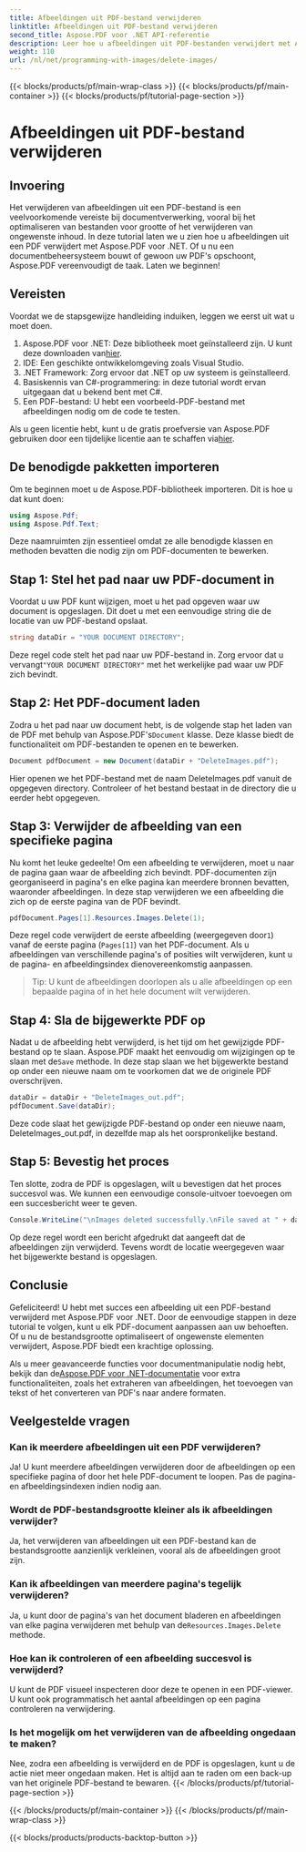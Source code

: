 ```yaml
---
title: Afbeeldingen uit PDF-bestand verwijderen
linktitle: Afbeeldingen uit PDF-bestand verwijderen
second_title: Aspose.PDF voor .NET API-referentie
description: Leer hoe u afbeeldingen uit PDF-bestanden verwijdert met Aspose.PDF voor .NET in een eenvoudige, stapsgewijze tutorial. Optimaliseer PDF's door ongewenste afbeeldingen eenvoudig te verwijderen.
weight: 110
url: /nl/net/programming-with-images/delete-images/
---
```


{{< blocks/products/pf/main-wrap-class >}}
{{< blocks/products/pf/main-container >}}
{{< blocks/products/pf/tutorial-page-section >}}

# Afbeeldingen uit PDF-bestand verwijderen

## Invoering

Het verwijderen van afbeeldingen uit een PDF-bestand is een veelvoorkomende vereiste bij documentverwerking, vooral bij het optimaliseren van bestanden voor grootte of het verwijderen van ongewenste inhoud. In deze tutorial laten we u zien hoe u afbeeldingen uit een PDF verwijdert met Aspose.PDF voor .NET. Of u nu een documentbeheersysteem bouwt of gewoon uw PDF's opschoont, Aspose.PDF vereenvoudigt de taak. Laten we beginnen!

## Vereisten

Voordat we de stapsgewijze handleiding induiken, leggen we eerst uit wat u moet doen.

1.  Aspose.PDF voor .NET: Deze bibliotheek moet geïnstalleerd zijn. U kunt deze downloaden van[hier](https://releases.aspose.com/pdf/net/).
2. IDE: Een geschikte ontwikkelomgeving zoals Visual Studio.
3. .NET Framework: Zorg ervoor dat .NET op uw systeem is geïnstalleerd.
4. Basiskennis van C#-programmering: in deze tutorial wordt ervan uitgegaan dat u bekend bent met C#.
5. Een PDF-bestand: U hebt een voorbeeld-PDF-bestand met afbeeldingen nodig om de code te testen.

 Als u geen licentie hebt, kunt u de gratis proefversie van Aspose.PDF gebruiken door een tijdelijke licentie aan te schaffen via[hier](https://purchase.aspose.com/temporary-license/).

## De benodigde pakketten importeren

Om te beginnen moet u de Aspose.PDF-bibliotheek importeren. Dit is hoe u dat kunt doen:

```csharp
using Aspose.Pdf;
using Aspose.Pdf.Text;
```

Deze naamruimten zijn essentieel omdat ze alle benodigde klassen en methoden bevatten die nodig zijn om PDF-documenten te bewerken.

## Stap 1: Stel het pad naar uw PDF-document in

Voordat u uw PDF kunt wijzigen, moet u het pad opgeven waar uw document is opgeslagen. Dit doet u met een eenvoudige string die de locatie van uw PDF-bestand opslaat.

```csharp
string dataDir = "YOUR DOCUMENT DIRECTORY";
```

 Deze regel code stelt het pad naar uw PDF-bestand in. Zorg ervoor dat u vervangt`"YOUR DOCUMENT DIRECTORY"` met het werkelijke pad waar uw PDF zich bevindt.

## Stap 2: Het PDF-document laden

 Zodra u het pad naar uw document hebt, is de volgende stap het laden van de PDF met behulp van Aspose.PDF's`Document` klasse. Deze klasse biedt de functionaliteit om PDF-bestanden te openen en te bewerken.

```csharp
Document pdfDocument = new Document(dataDir + "DeleteImages.pdf");
```

Hier openen we het PDF-bestand met de naam DeleteImages.pdf vanuit de opgegeven directory. Controleer of het bestand bestaat in de directory die u eerder hebt opgegeven.

## Stap 3: Verwijder de afbeelding van een specifieke pagina

Nu komt het leuke gedeelte! Om een afbeelding te verwijderen, moet u naar de pagina gaan waar de afbeelding zich bevindt. PDF-documenten zijn georganiseerd in pagina's en elke pagina kan meerdere bronnen bevatten, waaronder afbeeldingen. In deze stap verwijderen we een afbeelding die zich op de eerste pagina van de PDF bevindt.

```csharp
pdfDocument.Pages[1].Resources.Images.Delete(1);
```

 Deze regel code verwijdert de eerste afbeelding (weergegeven door`1`) vanaf de eerste pagina (`Pages[1]`) van het PDF-document. Als u afbeeldingen van verschillende pagina's of posities wilt verwijderen, kunt u de pagina- en afbeeldingsindex dienovereenkomstig aanpassen.

> Tip: U kunt de afbeeldingen doorlopen als u alle afbeeldingen op een bepaalde pagina of in het hele document wilt verwijderen.

## Stap 4: Sla de bijgewerkte PDF op

 Nadat u de afbeelding hebt verwijderd, is het tijd om het gewijzigde PDF-bestand op te slaan. Aspose.PDF maakt het eenvoudig om wijzigingen op te slaan met de`Save` methode. In deze stap slaan we het bijgewerkte bestand op onder een nieuwe naam om te voorkomen dat we de originele PDF overschrijven.

```csharp
dataDir = dataDir + "DeleteImages_out.pdf";
pdfDocument.Save(dataDir);
```

Deze code slaat het gewijzigde PDF-bestand op onder een nieuwe naam, DeleteImages_out.pdf, in dezelfde map als het oorspronkelijke bestand.

## Stap 5: Bevestig het proces

Ten slotte, zodra de PDF is opgeslagen, wilt u bevestigen dat het proces succesvol was. We kunnen een eenvoudige console-uitvoer toevoegen om een succesbericht weer te geven.

```csharp
Console.WriteLine("\nImages deleted successfully.\nFile saved at " + dataDir);
```

Op deze regel wordt een bericht afgedrukt dat aangeeft dat de afbeeldingen zijn verwijderd. Tevens wordt de locatie weergegeven waar het bijgewerkte bestand is opgeslagen.

## Conclusie

Gefeliciteerd! U hebt met succes een afbeelding uit een PDF-bestand verwijderd met Aspose.PDF voor .NET. Door de eenvoudige stappen in deze tutorial te volgen, kunt u elk PDF-document aanpassen aan uw behoeften. Of u nu de bestandsgrootte optimaliseert of ongewenste elementen verwijdert, Aspose.PDF biedt een krachtige oplossing.

 Als u meer geavanceerde functies voor documentmanipulatie nodig hebt, bekijk dan de[Aspose.PDF voor .NET-documentatie](https://reference.aspose.com/pdf/net/) voor extra functionaliteiten, zoals het extraheren van afbeeldingen, het toevoegen van tekst of het converteren van PDF's naar andere formaten.

## Veelgestelde vragen

### Kan ik meerdere afbeeldingen uit een PDF verwijderen?
Ja! U kunt meerdere afbeeldingen verwijderen door de afbeeldingen op een specifieke pagina of door het hele PDF-document te loopen. Pas de pagina- en afbeeldingsindexen indien nodig aan.

### Wordt de PDF-bestandsgrootte kleiner als ik afbeeldingen verwijder?
Ja, het verwijderen van afbeeldingen uit een PDF-bestand kan de bestandsgrootte aanzienlijk verkleinen, vooral als de afbeeldingen groot zijn.

### Kan ik afbeeldingen van meerdere pagina's tegelijk verwijderen?
 Ja, u kunt door de pagina's van het document bladeren en afbeeldingen van elke pagina verwijderen met behulp van de`Resources.Images.Delete` methode.

### Hoe kan ik controleren of een afbeelding succesvol is verwijderd?
U kunt de PDF visueel inspecteren door deze te openen in een PDF-viewer. U kunt ook programmatisch het aantal afbeeldingen op een pagina controleren na verwijdering.

### Is het mogelijk om het verwijderen van de afbeelding ongedaan te maken?
Nee, zodra een afbeelding is verwijderd en de PDF is opgeslagen, kunt u de actie niet meer ongedaan maken. Het is altijd aan te raden om een back-up van het originele PDF-bestand te bewaren.
{{< /blocks/products/pf/tutorial-page-section >}}

{{< /blocks/products/pf/main-container >}}
{{< /blocks/products/pf/main-wrap-class >}}

{{< blocks/products/products-backtop-button >}}
